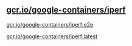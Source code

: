 
[gcr.io/google-containers/iperf](https://hub.docker.com/r/anjia0532/google-containers.iperf/tags/)
-----


[gcr.io/google-containers/iperf:e2e](https://hub.docker.com/r/anjia0532/google-containers.iperf/tags/)


[gcr.io/google-containers/iperf:latest](https://hub.docker.com/r/anjia0532/google-containers.iperf/tags/)


